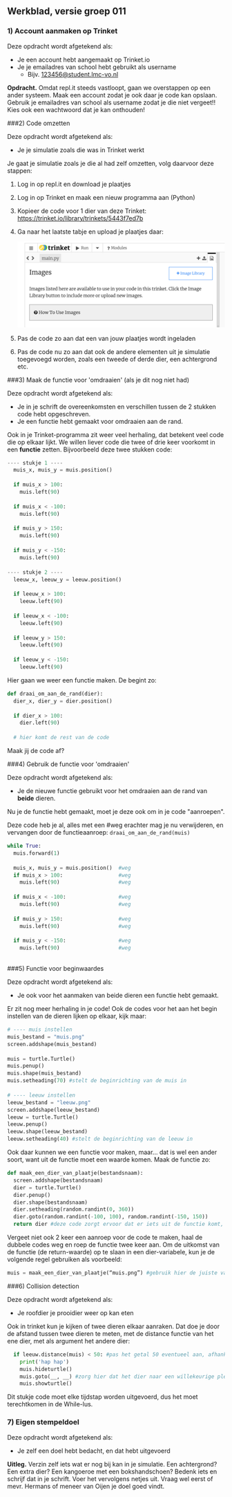 ## Werkblad, versie groep 011

### 1) Account aanmaken op Trinket

Deze opdracht wordt afgetekend als:

- Je een account hebt aangemaakt op Trinket.io
- Je je emailadres van school hebt gebruikt als username
  - Bijv. 123456@student.lmc-vo.nl

**Opdracht.** Omdat repl.it steeds vastloopt, gaan we overstappen op een ander systeem. Maak een account zodat je ook daar je code kan opslaan. 
Gebruik je emailadres van school als username zodat je die niet vergeet!!
Kies ook een wachtwoord dat je kan onthouden!

###2) Code omzetten

Deze opdracht wordt afgetekend als:

- Je je simulatie zoals die was in Trinket werkt

Je gaat je simulatie zoals je die al had zelf omzetten, volg daarvoor deze stappen:

1. Log in op repl.it en download je plaatjes

2. Log in op Trinket en maak een nieuw programma aan (Python)

3. Kopieer de code voor 1 dier van deze Trinket: https://trinket.io/library/trinkets/5443f7ed7b

4. Ga naar het laatste tabje en upload je plaatjes daar:

   ![image-20191108191004918](./afb/image-20191108191004918.png)

5. Pas de code zo aan dat een van jouw plaatjes wordt ingeladen

6. Pas de code nu zo aan dat ook de andere elementen uit je simulatie toegevoegd worden, zoals een tweede of derde dier, een achtergrond etc.

###3) Maak de functie voor 'omdraaien' (als je dit nog niet had)

Deze opdracht wordt afgetekend als:

- Je in je schrift de overeenkomsten en verschillen tussen de 2 stukken code hebt opgeschreven.
- Je een functie hebt gemaakt voor omdraaien aan de rand.

Ook in je Trinket-programma zit weer veel herhaling, dat betekent veel code die op elkaar lijkt. 
We willen liever code die twee of drie keer voorkomt in een **functie** zetten. Bijvoorbeeld deze twee stukken code:

```python
---- stukje 1 ----
  muis_x, muis_y = muis.position()
  
  if muis_x > 100:
    muis.left(90)

  if muis_x < -100:
    muis.left(90)
     
  if muis_y > 150:
    muis.left(90)
    
  if muis_y < -150:
    muis.left(90)
    
---- stukje 2 ----
  leeuw_x, leeuw_y = leeuw.position()
  
  if leeuw_x > 100:
    leeuw.left(90)

  if leeuw_x < -100:
    leeuw.left(90)
     
  if leeuw_y > 150:
    leeuw.left(90)
    
  if leeuw_y < -150:
    leeuw.left(90)
```
Hier gaan we weer een functie maken. De begint zo:

```python
def draai_om_aan_de_rand(dier):
  dier_x, dier_y = dier.position()
  
  if dier_x > 100:
    dier.left(90)

  # hier komt de rest van de code 
```

Maak jij de code af?

###4) Gebruik de functie voor 'omdraaien'

Deze opdracht wordt afgetekend als:

- Je de nieuwe functie gebruikt voor het omdraaien aan de rand van **beide** dieren.

Nu je de functie hebt gemaakt, moet je deze ook om in je code "aanroepen". 

Deze code heb je al, alles met een #weg erachter mag je nu verwijderen, en vervangen door de functieaanroep: `draai_om_aan_de_rand(muis)`

```python
while True: 
  muis.forward(1)
  
  muis_x, muis_y = muis.position()  #weg
  if muis_x > 100:                  #weg
    muis.left(90)                   #weg

  if muis_x < -100:                 #weg
    muis.left(90)                   #weg
     
  if muis_y > 150:                  #weg
    muis.left(90)                   #weg
    
  if muis_y < -150:                 #weg
    muis.left(90)                   #weg
    
```

###5) Functie voor beginwaardes

Deze opdracht wordt afgetekend als:

- Je ook voor het aanmaken van beide dieren een functie hebt gemaakt.

Er zit nog meer herhaling in je code! Ook de codes voor het aan het begin instellen van de dieren lijken op elkaar, kijk maar:

```python
# ---- muis instellen
muis_bestand = "muis.png"
screen.addshape(muis_bestand)

muis = turtle.Turtle()
muis.penup()
muis.shape(muis_bestand)
muis.setheading(70) #stelt de beginrichting van de muis in

# ---- leeuw instellen
leeuw_bestand = "leeuw.png"
screen.addshape(leeuw_bestand)
leeuw = turtle.Turtle()
leeuw.penup()
leeuw.shape(leeuw_bestand)
leeuw.setheading(40) #stelt de beginrichting van de leeuw in 
```

Ook daar kunnen we een functie voor maken, maar... dat is wel een ander soort, want uit de functie moet een waarde komen. Maak de functie zo:

```python
def maak_een_dier_van_plaatje(bestandsnaam):
  screen.addshape(bestandsnaam)
  dier = turtle.Turtle()
  dier.penup()
  dier.shape(bestandsnaam)
  dier.setheading(random.randint(0, 360))
  dier.goto(random.randint(-100, 100), random.randint(-150, 150))
  return dier #deze code zorgt ervoor dat er iets uit de functie komt, dat je op kan slaan
```

Vergeet niet ook 2 keer een aanroep voor de code te maken, haal de dubbele codes weg en roep de functie twee keer aan. Om de uitkomst van de functie (de return-waarde) op te slaan in een dier-variabele, kun je de volgende regel gebruiken als voorbeeld:

```python
muis = maak_een_dier_van_plaatje(“muis.png”) #gebruik hier de juiste variabele en het juiste plaatje
```

###6) Collision detection

Deze opdracht wordt afgetekend als:

- Je roofdier je prooidier weer op kan eten

Ook in trinket kun je kijken of twee dieren elkaar aanraken. Dat doe je door de afstand tussen twee dieren te meten, met de distance functie van het ene dier, met als argument het andere dier: 

```python
  if leeuw.distance(muis) < 50: #pas het getal 50 eventueel aan, afhankelijk van de grootte van je plaatjes
    print('hap hap')
    muis.hideturtle()
    muis.goto(__, __) #zorg hier dat het dier naar een willekeurige plek verplaatst
    muis.showturtle()
```
Dit stukje code moet elke tijdstap worden uitgevoerd, dus het moet terechtkomen in de While-lus.

### 7) Eigen stempeldoel 

Deze opdracht wordt afgetekend als:

- Je zelf een doel hebt bedacht, en dat hebt uitgevoerd

**Uitleg.** Verzin zelf iets wat er nog bij kan in je simulatie. Een achtergrond? Een extra dier? Een kangoeroe met een bokshandschoen? Bedenk iets en schrijf dat in je schrift. Voer het vervolgens netjes uit. Vraag wel eerst of mevr. Hermans of meneer van Oijen je doel goed vindt.
